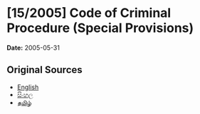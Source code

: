 # [15/2005] Code of Criminal Procedure (Special Provisions)

**Date:** 2005-05-31

## Original Sources

- [English](https://documents.gov.lk/view/acts/2005/5/15-2005_E.pdf)
- [සිංහල](https://documents.gov.lk/view/acts/2005/5/15-2005_S.pdf)
- [தமிழ்](https://documents.gov.lk/view/acts/2005/5/15-2005_T.pdf)
